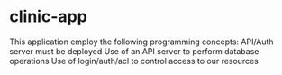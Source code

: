 # clinic-app
This application employ the following programming concepts:  API/Auth server must be deployed Use of an API server to perform database operations Use of login/auth/acl to control access to our resources
